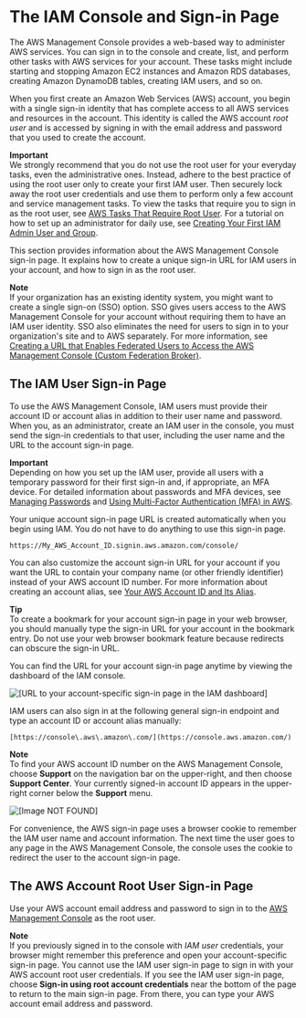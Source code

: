 # The IAM Console and Sign\-in Page<a name="console"></a>

The AWS Management Console provides a web\-based way to administer AWS services\. You can sign in to the console and create, list, and perform other tasks with AWS services for your account\. These tasks might include starting and stopping Amazon EC2 instances and Amazon RDS databases, creating Amazon DynamoDB tables, creating IAM users, and so on\.

When you first create an Amazon Web Services \(AWS\) account, you begin with a single sign\-in identity that has complete access to all AWS services and resources in the account\. This identity is called the AWS account *root user* and is accessed by signing in with the email address and password that you used to create the account\.

**Important**  
We strongly recommend that you do not use the root user for your everyday tasks, even the administrative ones\. Instead, adhere to the best practice of using the root user only to create your first IAM user\. Then securely lock away the root user credentials and use them to perform only a few account and service management tasks\. To view the tasks that require you to sign in as the root user, see [AWS Tasks That Require Root User](http://alpha-docs-aws.amazon.com/general/latest/gr/aws_tasks-that-require-root.html)\. For a tutorial on how to set up an administrator for daily use, see [Creating Your First IAM Admin User and Group](getting-started_create-admin-group.md)\.

This section provides information about the AWS Management Console sign\-in page\. It explains how to create a unique sign\-in URL for IAM users in your account, and how to sign in as the root user\. 

**Note**  
If your organization has an existing identity system, you might want to create a single sign\-on \(SSO\) option\. SSO gives users access to the AWS Management Console for your account without requiring them to have an IAM user identity\. SSO also eliminates the need for users to sign in to your organization's site and to AWS separately\. For more information, see [Creating a URL that Enables Federated Users to Access the AWS Management Console \(Custom Federation Broker\)](id_roles_providers_enable-console-custom-url.md)\. 

## The IAM User Sign\-in Page<a name="user-sign-in-page"></a>

To use the AWS Management Console, IAM users must provide their account ID or account alias in addition to their user name and password\. When you, as an administrator, create an IAM user in the console, you must send the sign\-in credentials to that user, including the user name and the URL to the account sign\-in page\. 

**Important**  
Depending on how you set up the IAM user, provide all users with a temporary password for their first sign\-in and, if appropriate, an MFA device\. For detailed information about passwords and MFA devices, see [Managing Passwords](id_credentials_passwords.md) and [Using Multi\-Factor Authentication \(MFA\) in AWS](id_credentials_mfa.md)\. 

Your unique account sign\-in page URL is created automatically when you begin using IAM\. You do not have to do anything to use this sign\-in page\.

```
https://My_AWS_Account_ID.signin.aws.amazon.com/console/
```

You can also customize the account sign\-in URL for your account if you want the URL to contain your company name \(or other friendly identifier\) instead of your AWS account ID number\. For more information about creating an account alias, see [Your AWS Account ID and Its Alias](console_account-alias.md)\.

**Tip**  
To create a bookmark for your account sign\-in page in your web browser, you should manually type the sign\-in URL for your account in the bookmark entry\. Do not use your web browser bookmark feature because redirects can obscure the sign\-in URL\. 

You can find the URL for your account sign\-in page anytime by viewing the dashboard of the IAM console\.

![\[URL to your account-specific sign-in page in the IAM dashboard\]](http://alpha-docs-aws.amazon.com/IAM/latest/UserGuide/images/AccountAlias.console.png)

IAM users can also sign in at the following general sign\-in endpoint and type an account ID or account alias manually:

```
[https://console\.aws\.amazon\.com/](https://console.aws.amazon.com/)
```

**Note**  
To find your AWS account ID number on the AWS Management Console, choose **Support** on the navigation bar on the upper\-right, and then choose **Support Center**\. Your currently signed\-in account ID appears in the upper\-right corner below the **Support** menu\.  

![\[Image NOT FOUND\]](http://alpha-docs-aws.amazon.com/IAM/latest/UserGuide/images/account-id-support-center.console.png)

For convenience, the AWS sign\-in page uses a browser cookie to remember the IAM user name and account information\. The next time the user goes to any page in the AWS Management Console, the console uses the cookie to redirect the user to the account sign\-in page\.

## The AWS Account Root User Sign\-in Page<a name="BrowserDefault"></a>

Use your AWS account email address and password to sign in to the [AWS Management Console](https://console.aws.amazon.com/) as the root user\.

**Note**  
If you previously signed in to the console with *IAM user* credentials, your browser might remember this preference and open your account\-specific sign\-in page\. You cannot use the IAM user sign\-in page to sign in with your AWS account root user credentials\. If you see the IAM user sign\-in page, choose **Sign\-in using root account credentials** near the bottom of the page to return to the main sign\-in page\. From there, you can type your AWS account email address and password\.